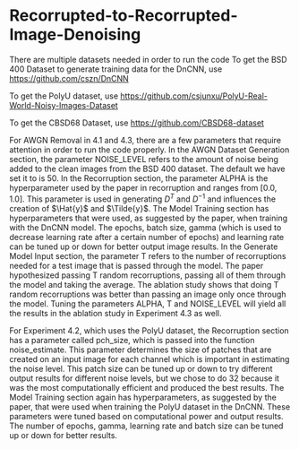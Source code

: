 # Recorrupted-to-Recorrupted-Image-Denoising
There are multiple datasets needed in order to run the code
To get the BSD 400 Dataset to generate training data for the DnCNN, use https://github.com/cszn/DnCNN

To get the PolyU dataset, use https://github.com/csjunxu/PolyU-Real-World-Noisy-Images-Dataset

To get the CBSD68 Dataset, use https://github.com/CBSD68-dataset

For AWGN Removal in 4.1 and 4.3, there are a few parameters that require attention in order to run the code properly. In the AWGN Dataset Generation section, the parameter NOISE_LEVEL refers to the amount of noise being added to the clean images from the BSD 400 dataset. The default we have set it to is 50.
In the Recorruption section, the parameter ALPHA is the hyperparameter used by the paper in recorruption and ranges from [0.0, 1.0]. This parameter is used in generating $D^T$ and $D^{-1}$ and influences the creation of $\Hat{y}$ and $\Tilde{y}$. The Model Training section has hyperparameters that were used, as suggested by the paper, when training with the DnCNN model. The epochs, batch size, gamma (which is used to decrease learning rate after a certain number of epochs) and learning rate can be tuned up or down for better output image results. In the Generate Model Input section, the parameter T refers to the number of recorruptions needed for a test image that is passed through the model. The paper hypothesized passing T random recorruptions, passing all of them through the model and taking the average. The ablation study shows that doing T random recorruptions was better than passing an image only once through the model. Tuning the parameters ALPHA, T and NOISE_LEVEL will yield all the results in the ablation study in Experiment 4.3 as well.

For Experiment 4.2, which uses the PolyU dataset, the Recorruption section has a parameter called pch_size, which is passed into the function noise_estimate. This parameter determines the size of patches that are created on an input image for each channel which is important in estimating the noise level. This patch size can be tuned up or down to try different output results for different noise levels, but we chose to do 32 because it was the most computationally efficient and produced the best results. The Model Training section again has hyperparameters, as suggested by the paper, that were used when training the PolyU dataset in the DnCNN. These parameters were tuned based on computational power and output results. The number of epochs, gamma, learning rate and batch size can be tuned up or down for better results.

